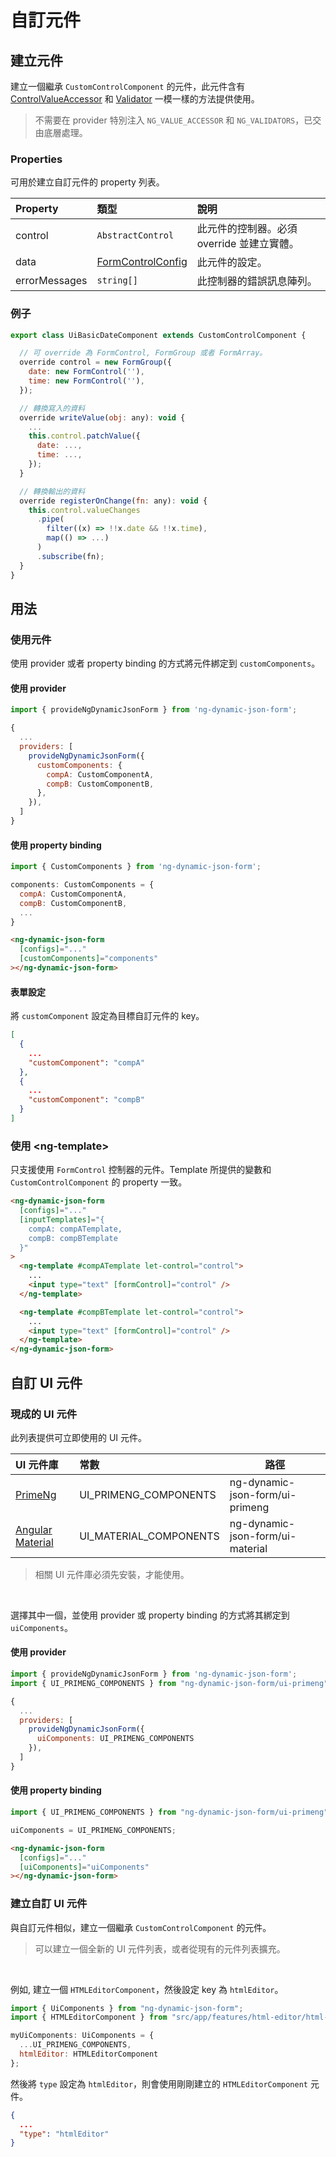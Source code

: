 # 自訂元件

## 建立元件

[ControlValueAccessor]: https://angular.tw/api/forms/ControlValueAccessor
[FormControlConfig]: ../../v5/form-control-config/form-control-config_zh-TW.md
[Validator]: https://angular.tw/api/forms/Validator

建立一個繼承 `CustomControlComponent` 的元件，此元件含有 [ControlValueAccessor] 和 [Validator] 一模一樣的方法提供使用。

> 不需要在 provider 特別注入 `NG_VALUE_ACCESSOR` 和 `NG_VALIDATORS`，已交由底層處理。

### Properties

可用於建立自訂元件的 property 列表。

| Property      | 類型                | 說明                                       |
| :------------ | :------------------ | :----------------------------------------- |
| control       | `AbstractControl`   | 此元件的控制器。必須 override 並建立實體。 |
| data          | [FormControlConfig] | 此元件的設定。                             |
| errorMessages | `string[]`          | 此控制器的錯誤訊息陣列。                   |

### 例子

```javascript
export class UiBasicDateComponent extends CustomControlComponent {

  // 可 override 為 FormControl, FormGroup 或者 FormArray。
  override control = new FormGroup({
    date: new FormControl(''),
    time: new FormControl(''),
  });

  // 轉換寫入的資料
  override writeValue(obj: any): void {
    ...
    this.control.patchValue({
      date: ...,
      time: ...,
    });
  }

  // 轉換輸出的資料
  override registerOnChange(fn: any): void {
    this.control.valueChanges
      .pipe(
        filter((x) => !!x.date && !!x.time),
        map(() => ...)
      )
      .subscribe(fn);
  }
}
```

## 用法

### 使用元件

使用 provider 或者 property binding 的方式將元件綁定到 `customComponents`。

#### 使用 provider

```javascript
import { provideNgDynamicJsonForm } from 'ng-dynamic-json-form';

{
  ...
  providers: [
    provideNgDynamicJsonForm({
      customComponents: {
        compA: CustomComponentA,
        compB: CustomComponentB,
      },
    }),
  ]
}
```

#### 使用 property binding

```javascript
import { CustomComponents } from 'ng-dynamic-json-form';

components: CustomComponents = {
  compA: CustomComponentA,
  compB: CustomComponentB,
  ...
}
```

<!-- prettier-ignore -->
```html
<ng-dynamic-json-form
  [configs]="..."
  [customComponents]="components"
></ng-dynamic-json-form>
```

#### 表單設定

將 `customComponent` 設定為目標自訂元件的 key。

```json
[
  {
    ...
    "customComponent": "compA"
  },
  {
    ...
    "customComponent": "compB"
  }
]
```

### 使用 &lt;ng-template&gt;

只支援使用 `FormControl` 控制器的元件。Template 所提供的變數和 `CustomControlComponent` 的 property 一致。

```html
<ng-dynamic-json-form
  [configs]="..."
  [inputTemplates]="{
    compA: compATemplate,
    compB: compBTemplate
  }"
>
  <ng-template #compATemplate let-control="control">
    ...
    <input type="text" [formControl]="control" />
  </ng-template>

  <ng-template #compBTemplate let-control="control">
    ...
    <input type="text" [formControl]="control" />
  </ng-template>
</ng-dynamic-json-form>
```

## 自訂 UI 元件

### 現成的 UI 元件

此列表提供可立即使用的 UI 元件。

[PrimeNg]: https://www.npmjs.com/package/primeng
[Angular Material]: https://www.npmjs.com/package/@angular/material

| UI 元件庫          | 常數                   | 路徑                             |
| :----------------- | :--------------------- | -------------------------------- |
| [PrimeNg]          | UI_PRIMENG_COMPONENTS  | ng-dynamic-json-form/ui-primeng  |
| [Angular Material] | UI_MATERIAL_COMPONENTS | ng-dynamic-json-form/ui-material |

> 相關 UI 元件庫必須先安裝，才能使用。

<br>

選擇其中一個，並使用 provider 或 property binding 的方式將其綁定到 `uiComponents`。

#### 使用 provider

```javascript
import { provideNgDynamicJsonForm } from 'ng-dynamic-json-form';
import { UI_PRIMENG_COMPONENTS } from "ng-dynamic-json-form/ui-primeng";

{
  ...
  providers: [
    provideNgDynamicJsonForm({
      uiComponents: UI_PRIMENG_COMPONENTS
    }),
  ]
}
```

#### 使用 property binding

```javascript
import { UI_PRIMENG_COMPONENTS } from "ng-dynamic-json-form/ui-primeng";

uiComponents = UI_PRIMENG_COMPONENTS;
```

<!-- prettier-ignore -->
```html
<ng-dynamic-json-form
  [configs]="..."
  [uiComponents]="uiComponents"
></ng-dynamic-json-form>
```

### 建立自訂 UI 元件

與自訂元件相似，建立一個繼承 `CustomControlComponent` 的元件。

> 可以建立一個全新的 UI 元件列表，或者從現有的元件列表擴充。

<br>

例如, 建立一個 `HTMLEditorComponent`，然後設定 key 為 `htmlEditor`。

```javascript
import { UiComponents } from "ng-dynamic-json-form";
import { HTMLEditorComponent } from "src/app/features/html-editor/html-editor.component.ts";

myUiComponents: UiComponents = {
  ...UI_PRIMENG_COMPONENTS,
  htmlEditor: HTMLEditorComponent
};
```

然後將 `type` 設定為 `htmlEditor`，則會使用剛剛建立的 `HTMLEditorComponent` 元件。

```json
{
  ...
  "type": "htmlEditor"
}
```
